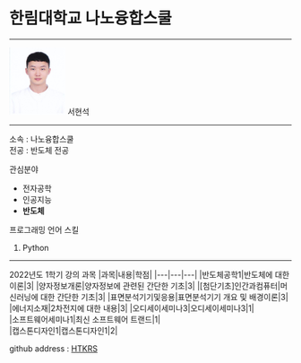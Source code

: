 # 한림대학교 나노융합스쿨 
---
<img src=shs.jpg height=120 width=100>
서현석   

---   

소속 : 나노융합스쿨   
전공 : 반도체 전공   

관심분야   
* 전자공학   
* 인공지능   
* **반도체**      

프로그래밍 언어 스킬
1. Python   



--------------

2022년도 1학기 강의 과목
|과목|내용|학점|
|---|---|---|
|반도체공학1|반도체에 대한 이론|3|
|양자정보개론|양자정보에 관련된 간단한 기초|3|
|[첨단기초]인간과컴퓨터|머신러닝에 대한 간단한 기초|3|
|표면분석기기및응용|표면분석기기 개요 및 배경이론|3|
|에너지소재|2차전지에 대한 내용|3|
|오디세이세미나3|오디세이세미나3|1|   
|소프트웨어세미나1|최신 소프트웨어 트랜드|1|   
|캡스톤디자인1|캡스톤디자인1|2|


github address : [HTKRS][github]   

[github]:http://github.com/HTKRS
